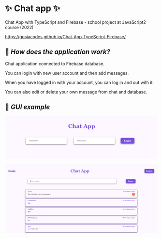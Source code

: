 # :sparkles: Chat app :sparkles:

Chat App with TypeScript and Firebase - school project at JavaScript2 course (2022)  

https://gosiacodes.github.io/Chat-App-TypeScript-Firebase/


## :pushpin: _How does the application work?_

Chat application connected to Firebase database.

You can login with new user account and then add messages.

When you have logged in with your account, you can log in and out with it.

You can also edit or delete your own message from chat and database.

## :pushpin: _GUI example_

![Chat app 2 ex](/img/chatapp2.png)

![Chat app 1 ex](/img/chatapp1.png)

